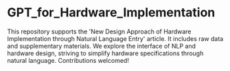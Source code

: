 # GPT_for_Hardware_Implementation
This repository supports the 'New Design Approach of Hardware Implementation through Natural Language Entry' article. It includes raw data and supplementary materials. We explore the interface of NLP and hardware design, striving to simplify hardware specifications through natural language. Contributions welcomed!
